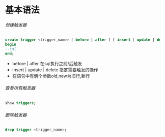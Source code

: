 # 基本语法

###### 创建触发器

```sql
create trigger <trigger_name> [ before | after ] [ insert | update | delete ] on <table_name> for each row
begin
--sql
end;
```

-  before | after 在sql执行之前/后触发
- insert | update | delete 指定需要触发的操作
- 在语句中有俩个参数old,new为旧行,新行

###### 查看所有触发器

```sql
show triggers;
```

###### 删除触发器

```sql
drop trigger <trigger_name>;
```

